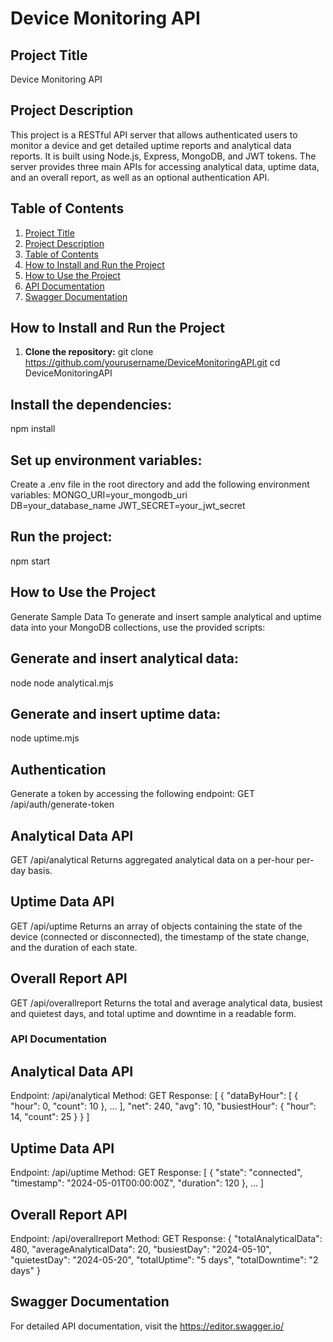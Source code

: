 # Device Monitoring API

## Project Title
  Device Monitoring API

## Project Description
  This project is a RESTful API server that allows authenticated users to monitor a device and get detailed uptime reports and analytical data reports. 
  It is built using Node.js, Express, MongoDB, and JWT tokens. The server provides three main APIs for accessing analytical data, uptime data, and an overall report, as well as an optional authentication API.

## Table of Contents
1. [Project Title](#project-title)
2. [Project Description](#project-description)
3. [Table of Contents](#table-of-contents)
4. [How to Install and Run the Project](#how-to-install-and-run-the-project)
5. [How to Use the Project](#how-to-use-the-project)
6. [API Documentation](#api-documentation)
7. [Swagger Documentation](#Swagger-documentation)


## How to Install and Run the Project
1. **Clone the repository:** 
  git clone https://github.com/yourusername/DeviceMonitoringAPI.git
  cd DeviceMonitoringAPI

   
## Install the dependencies:
  npm install

## Set up environment variables:
  Create a .env file in the root directory and add the following environment variables:
  MONGO_URI=your_mongodb_uri <br>
  DB=your_database_name
  JWT_SECRET=your_jwt_secret

## Run the project:
  npm start

## How to Use the Project
  Generate Sample Data
  To generate and insert sample analytical and uptime data into your MongoDB collections, use the provided scripts:

## Generate and insert analytical data:
  node node analytical.mjs

## Generate and insert uptime data:
  node uptime.mjs

## Authentication

  Generate a token by accessing the following endpoint:
  GET /api/auth/generate-token
  
  ## Analytical Data API
  GET /api/analytical
  Returns aggregated analytical data on a per-hour per-day basis.
  
  ## Uptime Data API
  GET /api/uptime
  Returns an array of objects containing the state of the device (connected or disconnected), the timestamp of the state change, and the duration of each state.
  
  ## Overall Report API
  GET /api/overallreport
  Returns the total and average analytical data, busiest and quietest days, and total uptime and downtime in a readable form.

### API Documentation
## Analytical Data API
  Endpoint: /api/analytical
  Method: GET
  Response:
  [
    {
      "dataByHour": [
        {
          "hour": 0,
          "count": 10
        },
        ...
      ],
      "net": 240,
      "avg": 10,
      "busiestHour": {
        "hour": 14,
        "count": 25
      }
    }
  ]

## Uptime Data API
  Endpoint: /api/uptime
  Method: GET
  Response:
  [
    {
      "state": "connected",
      "timestamp": "2024-05-01T00:00:00Z",
      "duration": 120
    },
    ...
  ]

## Overall Report API
  Endpoint: /api/overallreport
  Method: GET
  Response:
  {
    "totalAnalyticalData": 480,
    "averageAnalyticalData": 20,
    "busiestDay": "2024-05-10",
    "quietestDay": "2024-05-20",
    "totalUptime": "5 days",
    "totalDowntime": "2 days"
  }

## Swagger Documentation
  For detailed API documentation, visit the https://editor.swagger.io/

